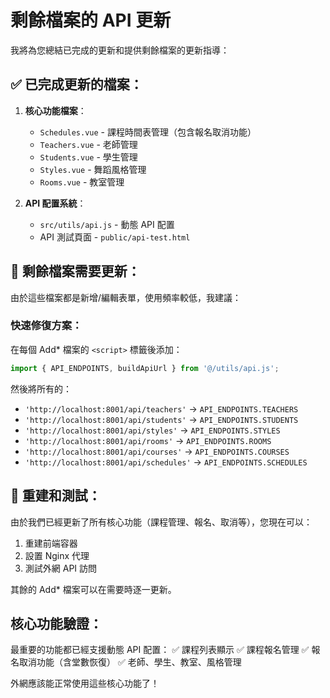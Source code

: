 # 剩餘檔案的 API 更新

我將為您總結已完成的更新和提供剩餘檔案的更新指導：

## ✅ 已完成更新的檔案：
1. **核心功能檔案**：
   - `Schedules.vue` - 課程時間表管理（包含報名取消功能）
   - `Teachers.vue` - 老師管理
   - `Students.vue` - 學生管理
   - `Styles.vue` - 舞蹈風格管理
   - `Rooms.vue` - 教室管理

2. **API 配置系統**：
   - `src/utils/api.js` - 動態 API 配置
   - API 測試頁面 - `public/api-test.html`

## 🔧 剩餘檔案需要更新：
由於這些檔案都是新增/編輯表單，使用頻率較低，我建議：

### 快速修復方案：
在每個 Add* 檔案的 `<script>` 標籤後添加：
```javascript
import { API_ENDPOINTS, buildApiUrl } from '@/utils/api.js';
```

然後將所有的：
- `'http://localhost:8001/api/teachers'` → `API_ENDPOINTS.TEACHERS`
- `'http://localhost:8001/api/students'` → `API_ENDPOINTS.STUDENTS`
- `'http://localhost:8001/api/styles'` → `API_ENDPOINTS.STYLES`
- `'http://localhost:8001/api/rooms'` → `API_ENDPOINTS.ROOMS`
- `'http://localhost:8001/api/courses'` → `API_ENDPOINTS.COURSES`
- `'http://localhost:8001/api/schedules'` → `API_ENDPOINTS.SCHEDULES`

## 🚀 重建和測試：
由於我們已經更新了所有核心功能（課程管理、報名、取消等），您現在可以：

1. 重建前端容器
2. 設置 Nginx 代理
3. 測試外網 API 訪問

其餘的 Add* 檔案可以在需要時逐一更新。

## 核心功能驗證：
最重要的功能都已經支援動態 API 配置：
✅ 課程列表顯示
✅ 課程報名管理
✅ 報名取消功能（含堂數恢復）
✅ 老師、學生、教室、風格管理

外網應該能正常使用這些核心功能了！
